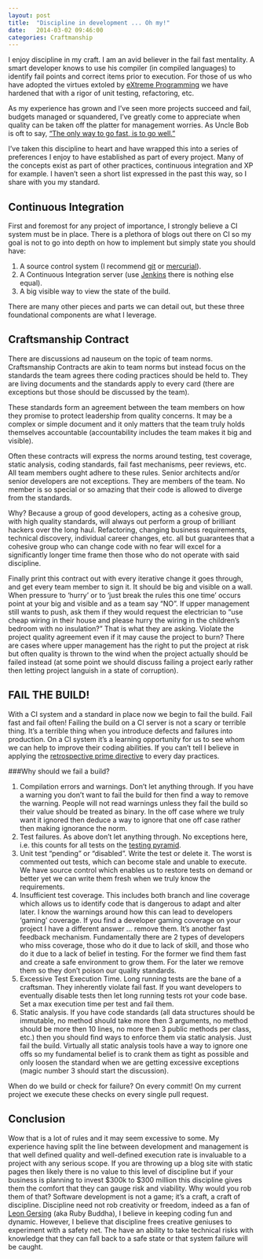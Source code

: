 ```yaml
---
layout: post
title:  "Discipline in development ... Oh my!"
date:   2014-03-02 09:46:00
categories: Craftmanship
---
```


I enjoy discipline in my craft.  I am an avid believer in the fail fast mentality.  A smart developer knows to use his compiler (in compiled languages) to identify fail points and correct items prior to execution. For those of us who have adopted the virtues extoled by [eXtreme Programming](http://www.extremeprogramming.org/) we have hardened that with a rigor of unit testing, refactoring, etc.

As my experience has grown and I’ve seen more projects succeed and fail, budgets managed or squandered, I’ve greatly come to appreciate when quality can be taken off the platter for management worries.  As Uncle Bob is oft to say, [“The only way to go fast, is to go well.”](http://blog.8thlight.com/uncle-bob/2013/03/05/TheStartUpTrap.html)

I’ve taken this discipline to heart and have wrapped this into a series of preferences I enjoy to have established as part of every project.  Many of the concepts exist as part of other practices, continuous integration and XP for example.  I haven’t seen a short list expressed in the past this way, so I share with you my standard.

Continuous Integration
----------------------

First and foremost for any project of importance, I strongly believe a CI system must be in place.  There is a plethora of blogs out there on CI so my goal is not to go into depth on how to implement but simply state you should have:

1.	A source control system (I recommend [git](http://git-scm.com/) or [mercurial](http://mercurial.selenic.com/)).
2.	A Continuous Integration server (use [Jenkins](http://jenkins-ci.org/) there is nothing else equal).
3.	A big visible way to view the state of the build.

There are many other pieces and parts we can detail out, but these three foundational components are what I leverage.

Craftsmanship Contract
----------------------

There are discussions ad nauseum on the topic of team norms.  Craftsmanship Contracts are akin to team norms but instead focus on the standards the team agrees there coding practices should be held to.  They are living documents and the standards apply to every card (there are exceptions but those should be discussed by the team).  

These standards form an agreement between the team members on how they promise to protect leadership from quality concerns.  It may be a complex or simple document and it only matters that the team truly holds themselves accountable (accountability includes the team makes it big and visible).

Often these contracts will express the norms around testing, test coverage, static analysis, coding standards, fail fast mechanisms, peer reviews, etc.  All team members ought adhere to these rules.  Senior architects and/or senior developers are not exceptions.  They are members of the team.  No member is so special or so amazing that their code is allowed to diverge from the standards.

Why? Because a group of good developers, acting as a cohesive group, with high quality standards, will always out perform a group of brilliant hackers over the long haul.  Refactoring, changing business requirements, technical discovery, individual career changes, etc. all but guarantees that a cohesive group who can change code with no fear will excel for a significantly longer time frame then those who do not operate with said discipline.

Finally print this contract out with every iterative change it goes through, and get every team member to sign it.  It should be big and visible on a wall. When pressure to ‘hurry’ or to ‘just break the rules this one time’ occurs point at your big and visible and as a team say “NO”.  If upper management still wants to push, ask them if they would request the electrician to “use cheap wiring in their house and please hurry the wiring in the children’s bedroom with no insulation?”  That is what they are asking.  Violate the project quality agreement even if it may cause the project to burn?  There are cases where upper management has the right to put the project at risk but often quality is thrown to the wind when the project actually should be failed instead (at some point we should discuss failing a project early rather then letting project languish in a state of corruption).

FAIL THE BUILD!
---------------

With a CI system and a standard in place now we begin to fail the build.  Fail fast and fail often!  Failing the build on a CI server is not a scary or terrible thing.  It’s a terrible thing when you introduce defects and failures into production.  On a CI system it’s a learning opportunity for us to see whom we can help to improve their coding abilities. If you can’t tell I believe in applying the [retrospective prime directive](http://www.retrospectives.com/pages/retroPrimeDirective.html) to every day practices.

###Why should we fail a build?

1.	Compilation errors and warnings.  Don’t let anything through.  If you have a warning you don’t want to fail the build for then find a way to remove the warning.  People will not read warnings unless they fail the build so their value should be treated as binary.  In the off case where we truly want it ignored then deduce a way to ignore that one off case rather then making ignorance the norm.
2.	Test failures.  As above don’t let anything through.  No exceptions here, i.e. this counts for all tests on the [testing pyramid](http://watirmelon.com/2011/06/10/yet-another-software-testing-pyramid/).
3.	Unit test “pending” or “disabled”.  Write the test or delete it.  The worst is commented out tests, which can become stale and unable to execute.  We have source control which enables us to restore tests on demand or better yet we can write them fresh when we truly know the requirements.
4.	Insufficient test coverage.  This includes both branch and line coverage which allows us to identify code that is dangerous to adapt and alter later.  I know the warnings around how this can lead to developers ‘gaming’ coverage.  If you find a developer gaming coverage on your project I have a different answer … remove them.  It’s another fast feedback mechanism.  Fundamentally there are 2 types of developers who miss coverage, those who do it due to lack of skill, and those who do it due to a lack of belief in testing.  For the former we find them fast and create a safe environment to grow them.  For the later we remove them so they don’t poison our quality standards.
5.	Excessive Test Execution Time.  Long running tests are the bane of a craftsman.  They inherently violate fail fast.  If you want developers to eventually disable tests then let long running tests rot your code base.  Set a max execution time per test and fail them.
6.	Static analysis.  If you have code standards (all data structures should be immutable, no method should take more then 3 arguments, no method should be more then 10 lines, no more then 3 public methods per class, etc.) then you should find ways to enforce them via static analysis.   Just fail the build.  Virtually all static analysis tools have a way to ignore one offs so my fundamental belief is to crank them as tight as possible and only loosen the standard when we are getting excessive exceptions (magic number 3 should start the discussion).

When do we build or check for failure?  On every commit!  On my current project we execute these checks on every single pull request.

Conclusion
----------

Wow that is a lot of rules and it may seem excessive to some.  My experience having split the line between development and management is that well defined quality and well-defined execution rate is invaluable to a project with any serious scope.  If you are throwing up a blog site with static pages then likely there is no value to this level of discipline but if your business is planning to invest $300k to $300 million this discipline gives them the comfort that they can gauge risk and viability.  Why would you rob them of that?  Software development is not a game; it’s a craft, a craft of discipline.  Discipline need not rob creativity or freedom, indeed as a fan of [Leon Gersing](https://github.com/leongersing) (aka Ruby Buddha), I believe in keeping coding fun and dynamic.  However, I believe that discipline frees creative geniuses to experiment with a safety net.  The have an ability to take technical risks with knowledge that they can fall back to a safe state or that system failure will be caught.
